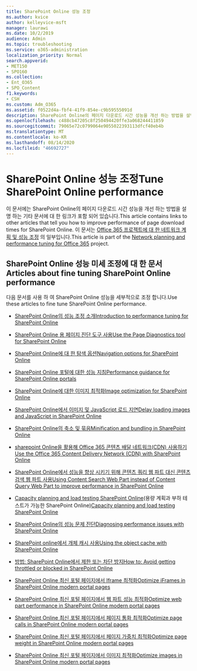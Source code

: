 ```yaml
---
title: SharePoint Online 성능 조정
ms.author: kvice
author: kelleyvice-msft
manager: laurawi
ms.date: 10/2/2019
audience: Admin
ms.topic: troubleshooting
ms.service: o365-administration
localization_priority: Normal
search.appverid:
- MET150
- SPO160
ms.collection:
- Ent_O365
- SPO_Content
f1.keywords:
- CSH
ms.custom: Adm_O365
ms.assetid: f0522d4a-fbf4-41f9-854e-c9b59555091d
description: SharePoint Online의 페이지 다운로드 시간 성능을 개선 하는 방법을 설명 하는 기타 문서에 대 한 링크가 포함 되어 있습니다.
ms.openlocfilehash: c488cb47205c8f250494420ffe3a068244411859
ms.sourcegitcommit: 79065e72c0799064e9055022393113dfcf40eb4b
ms.translationtype: MT
ms.contentlocale: ko-KR
ms.lasthandoff: 08/14/2020
ms.locfileid: "46692727"
---
```

# <a name="tune-sharepoint-online-performance"></a><span data-ttu-id="63d25-103">SharePoint Online 성능 조정</span><span class="sxs-lookup"><span data-stu-id="63d25-103">Tune SharePoint Online performance</span></span>

<span data-ttu-id="63d25-104">이 문서에는 SharePoint Online의 페이지 다운로드 시간 성능을 개선 하는 방법을 설명 하는 기타 문서에 대 한 링크가 포함 되어 있습니다.</span><span class="sxs-lookup"><span data-stu-id="63d25-104">This article contains links to other articles that tell you how to improve performance of page download times for SharePoint Online.</span></span> <span data-ttu-id="63d25-105">이 문서는 [Office 365 프로젝트에 대 한 네트워크 계획 및 성능 조정](https://aka.ms/tune) 의 일부입니다.</span><span class="sxs-lookup"><span data-stu-id="63d25-105">This article is part of the [Network planning and performance tuning for Office 365](https://aka.ms/tune) project.</span></span>

## <a name="articles-about-fine-tuning-sharepoint-online-performance"></a><span data-ttu-id="63d25-106">SharePoint Online 성능 미세 조정에 대 한 문서</span><span class="sxs-lookup"><span data-stu-id="63d25-106">Articles about fine tuning SharePoint Online performance</span></span>

<span data-ttu-id="63d25-107">다음 문서를 사용 하 여 SharePoint Online 성능을 세부적으로 조정 합니다.</span><span class="sxs-lookup"><span data-stu-id="63d25-107">Use these articles to fine tune SharePoint Online performance.</span></span>
  
- [<span data-ttu-id="63d25-108">SharePoint Online의 성능 조정 소개</span><span class="sxs-lookup"><span data-stu-id="63d25-108">Introduction to performance tuning for SharePoint Online</span></span>](introduction-to-performance-tuning-for-sharepoint-online.md)

- [<span data-ttu-id="63d25-109">SharePoint Online 용 페이지 진단 도구 사용</span><span class="sxs-lookup"><span data-stu-id="63d25-109">Use the Page Diagnostics tool for SharePoint Online</span></span>](page-diagnostics-for-spo.md)

- [<span data-ttu-id="63d25-110">SharePoint Online에 대 한 탐색 옵션</span><span class="sxs-lookup"><span data-stu-id="63d25-110">Navigation options for SharePoint Online</span></span>](navigation-options-for-sharepoint-online.md)

- [<span data-ttu-id="63d25-111">SharePoint Online 포털에 대한 성능 지침</span><span class="sxs-lookup"><span data-stu-id="63d25-111">Performance guidance for SharePoint Online portals</span></span>](https://docs.microsoft.com/sharepoint/dev/solution-guidance/portal-performance)

- [<span data-ttu-id="63d25-112">SharePoint Online에 대한 이미지 최적화</span><span class="sxs-lookup"><span data-stu-id="63d25-112">Image optimization for SharePoint Online</span></span>](image-optimization-for-sharepoint-online.md)

- [<span data-ttu-id="63d25-113">SharePoint Online에서 이미지 및 JavaScript 로드 지연</span><span class="sxs-lookup"><span data-stu-id="63d25-113">Delay loading images and JavaScript in SharePoint Online</span></span>](delay-loading-images-and-javascript-in-sharepoint-online.md)

- [<span data-ttu-id="63d25-114">SharePoint Online의 축소 및 묶음</span><span class="sxs-lookup"><span data-stu-id="63d25-114">Minification and bundling in SharePoint Online</span></span>](minification-and-bundling-in-sharepoint-online.md)

- [<span data-ttu-id="63d25-115">sharepoint Online을 활용해 Office 365 콘텐츠 배달 네트워크(CDN) 사용하기</span><span class="sxs-lookup"><span data-stu-id="63d25-115">Use the Office 365 Content Delivery Network (CDN) with SharePoint Online</span></span>](use-microsoft-365-cdn-with-spo.md)

- [<span data-ttu-id="63d25-116">SharePoint Online에서 성능을 향상 시키기 위해 콘텐츠 쿼리 웹 파트 대신 콘텐츠 검색 웹 파트 사용</span><span class="sxs-lookup"><span data-stu-id="63d25-116">Using Content Search Web Part instead of Content Query Web Part to improve performance in SharePoint Online</span></span>](using-content-search-web-part-instead-of-content-query-web-part-to-improve-perfo.md)

- <span data-ttu-id="63d25-117">[Capacity planning and load testing SharePoint Online](capacity-planning-and-load-testing-sharepoint-online.md)(용량 계획과 부하 테스트가 가능한 SharePoint Online)</span><span class="sxs-lookup"><span data-stu-id="63d25-117">[Capacity planning and load testing SharePoint Online](capacity-planning-and-load-testing-sharepoint-online.md)</span></span>

- [<span data-ttu-id="63d25-118">SharePoint Online의 성능 문제 진단</span><span class="sxs-lookup"><span data-stu-id="63d25-118">Diagnosing performance issues with SharePoint Online</span></span>](diagnosing-performance-issues-with-sharepoint-online.md)

- [<span data-ttu-id="63d25-119">SharePoint online에서 개체 캐시 사용</span><span class="sxs-lookup"><span data-stu-id="63d25-119">Using the object cache with SharePoint Online</span></span>](using-the-object-cache-with-sharepoint-online.md)

- [<span data-ttu-id="63d25-120">방법: SharePoint Online에서 제한 또는 차단 방지</span><span class="sxs-lookup"><span data-stu-id="63d25-120">How to: Avoid getting throttled or blocked in SharePoint Online</span></span>](https://msdn.microsoft.com/library/office/dn889829.aspx)

- [<span data-ttu-id="63d25-121">SharePoint Online 최신 포털 페이지에서 Iframe 최적화</span><span class="sxs-lookup"><span data-stu-id="63d25-121">Optimize iFrames in SharePoint Online modern portal pages</span></span>](modern-iframe-optimization.md)

- [<span data-ttu-id="63d25-122">SharePoint Online 최신 포털 페이지에서 웹 파트 성능 최적화</span><span class="sxs-lookup"><span data-stu-id="63d25-122">Optimize web part performance in SharePoint Online modern portal pages</span></span>](modern-web-part-optimization.md)

- [<span data-ttu-id="63d25-123">SharePoint Online 최신 포털 페이지에서 페이지 통화 최적화</span><span class="sxs-lookup"><span data-stu-id="63d25-123">Optimize page calls in SharePoint Online modern portal pages</span></span>](modern-page-call-optimization.md)

- [<span data-ttu-id="63d25-124">SharePoint Online 최신 포털 페이지에서 페이지 가중치 최적화</span><span class="sxs-lookup"><span data-stu-id="63d25-124">Optimize page weight in SharePoint Online modern portal pages</span></span>](modern-page-weight-optimization.md)

- [<span data-ttu-id="63d25-125">SharePoint Online 최신 포털 페이지에서 이미지 최적화</span><span class="sxs-lookup"><span data-stu-id="63d25-125">Optimize images in SharePoint Online modern portal pages</span></span>](modern-image-optimization.md)
